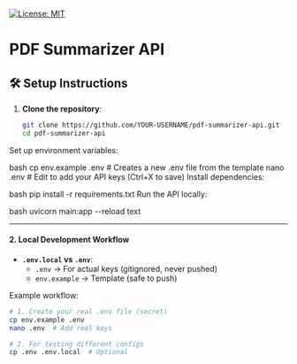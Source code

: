 [![License: MIT](https://img.shields.io/badge/License-MIT-yellow.svg)](https://opensource.org/licenses/MIT)

# PDF Summarizer API

## 🛠 Setup Instructions

1. **Clone the repository**:
   ```bash
   git clone https://github.com/YOUR-USERNAME/pdf-summarizer-api.git
   cd pdf-summarizer-api
Set up environment variables:

bash
cp env.example .env   # Creates a new .env file from the template
nano .env            # Edit to add your API keys (Ctrl+X to save)
Install dependencies:

bash
pip install -r requirements.txt
Run the API locally:

bash
uvicorn main:app --reload
text

---

#### 2. **Local Development Workflow**
- **`.env.local` vs `.env`**:
  - `.env` → For actual keys (gitignored, never pushed)
  - `env.example` → Template (safe to push)
  
Example workflow:
```bash
# 1. Create your real .env file (secret)
cp env.example .env
nano .env  # Add real keys

# 2. For testing different configs
cp .env .env.local  # Optional